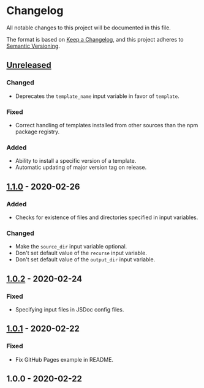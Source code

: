 # Changelog
All notable changes to this project will be documented in this file.

The format is based on [Keep a Changelog](https://keepachangelog.com/en/1.0.0/),
and this project adheres to [Semantic Versioning](https://semver.org).

## [Unreleased]
### Changed
- Deprecates the `template_name` input variable in favor of `template`.

### Fixed
- Correct handling of templates installed from other sources than the npm package registry.

### Added
- Ability to install a specific version of a template.
- Automatic updating of major version tag on release.

## [1.1.0] - 2020-02-26
### Added
- Checks for existence of files and directories specified in input variables.

### Changed
- Make the `source_dir` input variable optional.
- Don't set default value of the `recurse` input variable.
- Don't set default value of the `output_dir` input variable.

## [1.0.2] - 2020-02-24
### Fixed
- Specifying input files in JSDoc config files.

## [1.0.1] - 2020-02-22
### Fixed
- Fix GitHub Pages example in README.

## 1.0.0 - 2020-02-22

[Unreleased]: https://github.com/andstor/jsdoc-action/compare/v1.1.0...HEAD
[1.1.0]: https://github.com/andstor/jsdoc-action/compare/v1.0.2...v1.1.0
[1.0.2]: https://github.com/andstor/jsdoc-action/compare/v1.0.1...v1.0.2
[1.0.1]: https://github.com/andstor/jsdoc-action/compare/v1.0.0...v1.0.1
